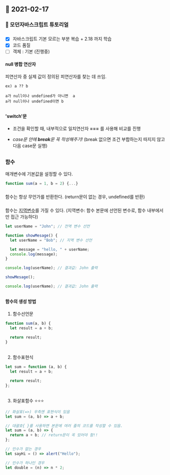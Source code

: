 ## 📆 2021-02-17

### 📝 모던자바스크립트 튜토리얼

###

- [x] 자바스크립트 기본
      모르는 부분 복습 + 2.18 까지 학습
- [x] 코드 품질
- [ ] 객체 : 기본 (진행중)

#### null 병합 연산자

피연산자 중 실제 값이 정의된 피연산자를 찾는 데 쓰임.

    ex) a ?? b

    a가 null이나 undefined가 아니면  a
    a가 null이나 undefined이면 b

##

#### 'switch'문

- 조건을 확인할 때, 내부적으로 일치연산자 **===** 를 사용해 비교를 진행

- _case문 안에 **break**문 꼭 작성해주기!_
  (break 없으면 조건 부합하는지 따지지 않고 다음 case문 실행)

##

### 함수

매개변수에 기본값을 설정할 수 있다.

```javascript
function sum(a = 1, b = 2) {...}
```

###

함수는 항상 무언가를 반환한다. (return문이 없는 경우, undefined를 반환)

###

함수는 <u>지역변수</u>를 가질 수 있다.
(지역변수: 함수 본문에 선언된 변수로, 함수 내부에서만 접근 가능하다)

```javascript
let userName = "John"; // 전역 변수 선언

function showMesage() {
  let userName = "Bob"; // 지역 변수 선언

  let message = "hello, " + userName;
  console.log(message);
}

console.log(userName); // 결과값: John 출력

showMesage();

console.log(userName); // 결과값: John 출력
```

##

#### 함수의 생성 방법

1. 함수선언문

```javascript
function sum(a, b) {
  let result = a + b;

  return result;
}
```

##

2. 함수표현식

```javascript
let sum = function (a, b) {
  let result = a + b;

  return result;
};
```

##

3. 화살표함수 ⭐️⭐️⭐️

```javascript
// 화살표(=>) 우측엔 표현식이 있음
let sum = (a, b) => a + b;

// 대괄호{ }를 사용하면 본문에 여러 줄의 코드를 작성할 수 있음.
let sum = (a, b) => {
  return a + b; // return문이 꼭 있어야 함!!
};

// 인수가 없는 경우
let sayHi = () => alert("Hello");

// 인수가 하나인 경우
let double = (n) => n * 2;
```

##

####
